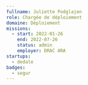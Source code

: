 ```yaml
---
fullname: Juliette Podglajen
role: Chargée de déploiement
domaine: Déploiement
missions:
  - start: 2022-01-26
    end: 2022-07-26
    status: admin
    employer: DRAC ARA
startups:
  - dedale
badges:
  - segur
---
```


